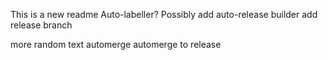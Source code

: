 This is a new readme
Auto-labeller?
Possibly add auto-release builder
add release branch

more random text
automerge
automerge to release
